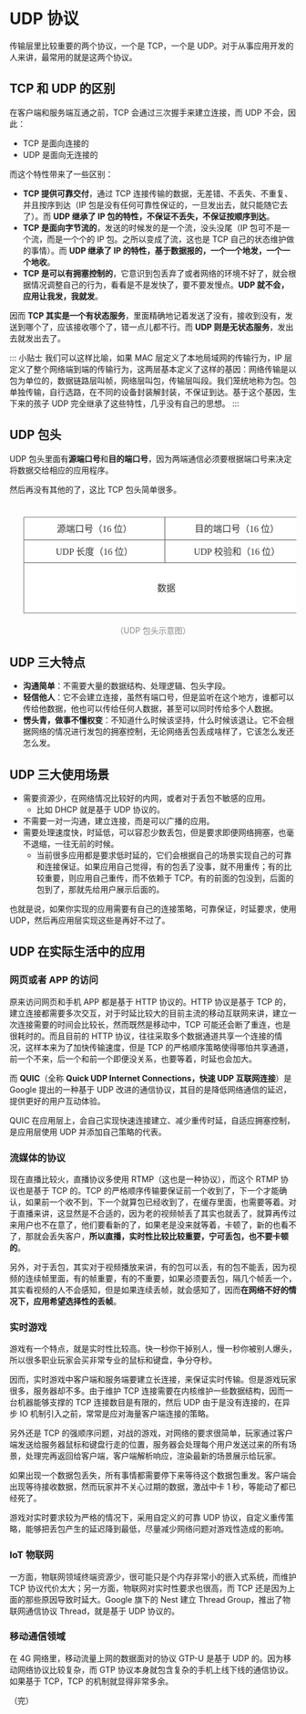# UDP 协议

传输层里比较重要的两个协议，一个是 TCP，一个是 UDP。对于从事应用开发的人来讲，最常用的就是这两个协议。

## TCP 和 UDP 的区别

在客户端和服务端互通之前，TCP 会通过三次握手来建立连接，而 UDP 不会，因此：

* TCP 是面向连接的
* UDP 是面向无连接的

而这个特性带来了一些区别：

* **TCP 提供可靠交付**，通过 TCP 连接传输的数据，无差错、不丢失、不重复、并且按序到达（IP 包是没有任何可靠性保证的，一旦发出去，就只能随它去了）。而 **UDP 继承了 IP 包的特性，不保证不丢失，不保证按顺序到达**。
* **TCP 是面向字节流的**，发送的时候发的是一个流，没头没尾（IP 包可不是一个流，而是一个个的 IP 包。之所以变成了流，这也是 TCP 自己的状态维护做的事情）。而 **UDP 继承了 IP 的特性，基于数据报的，一个一个地发，一个一个地收**。
* **TCP 是可以有拥塞控制的**，它意识到包丢弃了或者网络的环境不好了，就会根据情况调整自己的行为，看看是不是发快了，要不要发慢点。**UDP 就不会，应用让我发，我就发**。

因而 **TCP 其实是一个有状态服务**，里面精确地记着发送了没有，接收到没有，发送到哪个了，应该接收哪个了，错一点儿都不行。而 **UDP 则是无状态服务**，发出去就发出去了。

::: 小贴士
我们可以这样比喻，如果 MAC 层定义了本地局域网的传输行为，IP 层定义了整个网络端到端的传输行为，这两层基本定义了这样的基因：网络传输是以包为单位的，数据链路层叫帧，网络层叫包，传输层叫段。我们笼统地称为包。包单独传输，自行选路，在不同的设备封装解封装，不保证到达。基于这个基因，生下来的孩子 UDP 完全继承了这些特性，几乎没有自己的思想。
:::

## UDP 包头

UDP 包头里面有**源端口号**和**目的端口号**，因为两端通信必须要根据端口号来决定将数据交给相应的应用程序。

然后再没有其他的了，这比 TCP 包头简单很多。

<div style="text-align: center;">
  <svg id="SvgjsSvg1006" width="550" height="218" xmlns="http://www.w3.org/2000/svg" version="1.1" xmlns:xlink="http://www.w3.org/1999/xlink" xmlns:svgjs="http://svgjs.com/svgjs"><defs id="SvgjsDefs1007"></defs><g id="SvgjsG1008" transform="translate(25,25)"><path id="SvgjsPath1009" d="M0 0L247.959918 0L247.959918 39.993999599999995 L0 39.993999599999995Z" stroke="rgba(102, 102, 102,1)" stroke-width="1" fill-opacity="1" fill="#ffffff"></path><path id="SvgjsPath1010" d="M247.959918 0L500.02 0L500.02 39.993999599999995 L247.959918 39.993999599999995Z" stroke="rgba(102, 102, 102,1)" stroke-width="1" fill-opacity="1" fill="#ffffff"></path><path id="SvgjsPath1011" d="M0 39.993999599999995L247.959918 39.993999599999995L247.959918 80.00399999999999 L0 80.00399999999999Z" stroke="rgba(102, 102, 102,1)" stroke-width="1" fill-opacity="1" fill="#ffffff"></path><path id="SvgjsPath1012" d="M247.959918 39.993999599999995L500.02 39.993999599999995L500.02 80.00399999999999 L247.959918 80.00399999999999Z" stroke="rgba(102, 102, 102,1)" stroke-width="1" fill-opacity="1" fill="#ffffff"></path><g id="SvgjsG1013"><text id="SvgjsText1014" font-family="微软雅黑" text-anchor="middle" font-size="16px" width="248px" fill="#323232" font-weight="400" align="middle" lineHeight="125%" anchor="middle" family="微软雅黑" size="16px" weight="400" font-style="" opacity="1" y="5.9969997999999975" transform="rotate(0)"><tspan id="SvgjsTspan1015" dy="20" x="124"><tspan id="SvgjsTspan1016" style="text-decoration:;">源端口号（16 位）</tspan></tspan></text></g><g id="SvgjsG1017"><text id="SvgjsText1018" font-family="微软雅黑" text-anchor="middle" font-size="16px" width="253px" fill="#323232" font-weight="400" align="middle" lineHeight="125%" anchor="middle" family="微软雅黑" size="16px" weight="400" font-style="" opacity="1" y="5.9969997999999975" transform="rotate(0)"><tspan id="SvgjsTspan1019" dy="20" x="374.459918"><tspan id="SvgjsTspan1020" style="text-decoration:;">目的端口号（16 位）</tspan></tspan></text></g><g id="SvgjsG1021"><text id="SvgjsText1022" font-family="微软雅黑" text-anchor="middle" font-size="16px" width="248px" fill="#323232" font-weight="400" align="middle" lineHeight="125%" anchor="middle" family="微软雅黑" size="16px" weight="400" font-style="" opacity="1" y="45.99899979999999" transform="rotate(0)"><tspan id="SvgjsTspan1023" dy="20" x="124"><tspan id="SvgjsTspan1024" style="text-decoration:;">UDP 长度（16 位）</tspan></tspan></text></g><g id="SvgjsG1025"><text id="SvgjsText1026" font-family="微软雅黑" text-anchor="middle" font-size="16px" width="253px" fill="#323232" font-weight="400" align="middle" lineHeight="125%" anchor="middle" family="微软雅黑" size="16px" weight="400" font-style="" opacity="1" y="45.99899979999999" transform="rotate(0)"><tspan id="SvgjsTspan1027" dy="20" x="374.459918"><tspan id="SvgjsTspan1028" style="text-decoration:;">UDP 校验和（16 位）</tspan></tspan></text></g></g><g id="SvgjsG1029" transform="translate(25,105)"><path id="SvgjsPath1030" d="M0 0L500.02 0L500.02 88 L0 88Z" stroke="rgba(102, 102, 102,1)" stroke-width="1" fill-opacity="1" fill="#ffffff"></path><g id="SvgjsG1031"><text id="SvgjsText1032" font-family="微软雅黑" text-anchor="middle" font-size="16px" width="501px" fill="#323232" font-weight="400" align="middle" lineHeight="125%" anchor="middle" family="微软雅黑" size="16px" weight="400" font-style="" opacity="1" y="30" transform="rotate(0)"><tspan id="SvgjsTspan1033" dy="20" x="250.5"><tspan id="SvgjsTspan1034" style="text-decoration:;">数据</tspan></tspan></text></g></g></svg>
  <p style="text-align: center; color: #888;">（UDP 包头示意图）</p>
</div>

## UDP 三大特点

* **沟通简单**：不需要大量的数据结构、处理逻辑、包头字段。
* **轻信他人**：它不会建立连接，虽然有端口号，但是监听在这个地方，谁都可以传给他数据，他也可以传给任何人数据，甚至可以同时传给多个人数据。
* **愣头青，做事不懂权变**：不知道什么时候该坚持，什么时候该退让。它不会根据网络的情况进行发包的拥塞控制，无论网络丢包丢成啥样了，它该怎么发还怎么发。

## UDP 三大使用场景

* 需要资源少，在网络情况比较好的内网，或者对于丢包不敏感的应用。
  * 比如 DHCP 就是基于 UDP 协议的。
* 不需要一对一沟通，建立连接，而是可以广播的应用。
* 需要处理速度快，时延低，可以容忍少数丢包，但是要求即便网络拥塞，也毫不退缩，一往无前的时候。
  * 当前很多应用都是要求低时延的，它们会根据自己的场景实现自己的可靠和连接保证。如果应用自己觉得，有的包丢了没事，就不用重传；有的比较重要，则应用自己重传，而不依赖于 TCP。有的前面的包没到，后面的包到了，那就先给用户展示后面的。

也就是说，如果你实现的应用需要有自己的连接策略，可靠保证，时延要求，使用 UDP，然后再应用层实现这些是再好不过了。

## UDP 在实际生活中的应用 

### 网页或者 APP 的访问

原来访问网页和手机 APP 都是基于 HTTP 协议的。HTTP 协议是基于 TCP 的，建立连接都需要多次交互，对于时延比较大的目前主流的移动互联网来讲，建立一次连接需要的时间会比较长，然而既然是移动中，TCP 可能还会断了重连，也是很耗时的。而且目前的 HTTP 协议，往往采取多个数据通道共享一个连接的情况，这样本来为了加快传输速度，但是 TCP 的严格顺序策略使得哪怕共享通道，前一个不来，后一个和前一个即便没关系，也要等着，时延也会加大。

而 **QUIC**（全称 **Quick UDP Internet Connections，快速 UDP 互联网连接**）是 Google 提出的一种基于 UDP 改进的通信协议，其目的是降低网络通信的延迟，提供更好的用户互动体验。

QUIC 在应用层上，会自己实现快速连接建立、减少重传时延，自适应拥塞控制，是应用层使用 UDP 并添加自己策略的代表。

### 流媒体的协议

现在直播比较火，直播协议多使用 RTMP（这也是一种协议），而这个 RTMP 协议也是基于 TCP 的。TCP 的严格顺序传输要保证前一个收到了，下一个才能确认，如果前一个收不到，下一个就算包已经收到了，在缓存里面，也需要等着。对于直播来讲，这显然是不合适的，因为老的视频帧丢了其实也就丢了，就算再传过来用户也不在意了，他们要看新的了，如果老是没来就等着，卡顿了，新的也看不了，那就会丢失客户，**所以直播，实时性比较比较重要，宁可丢包，也不要卡顿的**。

另外，对于丢包，其实对于视频播放来讲，有的包可以丢，有的包不能丢，因为视频的连续帧里面，有的帧重要，有的不重要，如果必须要丢包，隔几个帧丢一个，其实看视频的人不会感知，但是如果连续丢帧，就会感知了，因而**在网络不好的情况下，应用希望选择性的丢帧**。

### 实时游戏

游戏有一个特点，就是实时性比较高。快一秒你干掉别人，慢一秒你被别人爆头，所以很多职业玩家会买非常专业的鼠标和键盘，争分夺秒。

因而，实时游戏中客户端和服务端要建立长连接，来保证实时传输。但是游戏玩家很多，服务器却不多。由于维护 TCP 连接需要在内核维护一些数据结构，因而一台机器能够支撑的 TCP 连接数目是有限的，然后 UDP 由于是没有连接的，在异步 IO 机制引入之前，常常是应对海量客户端连接的策略。

另外还是 TCP 的强顺序问题，对战的游戏，对网络的要求很简单，玩家通过客户端发送给服务器鼠标和键盘行走的位置，服务器会处理每个用户发送过来的所有场景，处理完再返回给客户端，客户端解析响应，渲染最新的场景展示给玩家。

如果出现一个数据包丢失，所有事情都需要停下来等待这个数据包重发。客户端会出现等待接收数据，然而玩家并不关心过期的数据，激战中卡 1 秒，等能动了都已经死了。

游戏对实时要求较为严格的情况下，采用自定义的可靠 UDP 协议，自定义重传策略，能够把丢包产生的延迟降到最低，尽量减少网络问题对游戏性造成的影响。

### IoT 物联网

一方面，物联网领域终端资源少，很可能只是个内存非常小的嵌入式系统，而维护 TCP 协议代价太大；另一方面，物联网对实时性要求也很高，而 TCP 还是因为上面的那些原因导致时延大。Google 旗下的 Nest 建立 Thread Group，推出了物联网通信协议 Thread，就是基于 UDP 协议的。

### 移动通信领域

在 4G 网络里，移动流量上网的数据面对的协议 GTP-U 是基于 UDP 的。因为移动网络协议比较复杂，而 GTP 协议本身就包含复杂的手机上线下线的通信协议。如果基于 TCP，TCP 的机制就显得非常多余。

（完）

